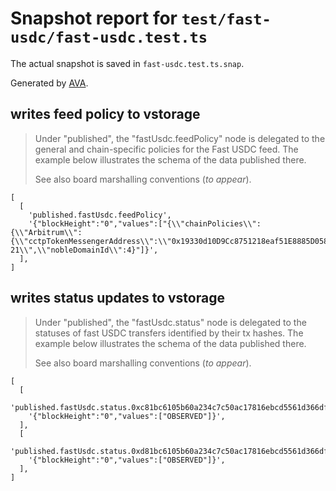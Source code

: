 # Snapshot report for `test/fast-usdc/fast-usdc.test.ts`

The actual snapshot is saved in `fast-usdc.test.ts.snap`.

Generated by [AVA](https://avajs.dev).

## writes feed policy to vstorage

> Under "published", the "fastUsdc.feedPolicy" node is delegated to the general and chain-specific policies for the Fast USDC feed.
> The example below illustrates the schema of the data published there.
> 
> See also board marshalling conventions (_to appear_).

    [
      [
        'published.fastUsdc.feedPolicy',
        '{"blockHeight":"0","values":["{\\"chainPolicies\\":{\\"Arbitrum\\":{\\"cctpTokenMessengerAddress\\":\\"0x19330d10D9Cc8751218eaf51E8885D058642E08A\\",\\"chainId\\":42161,\\"confirmations\\":2,\\"nobleContractAddress\\":\\"0x19330d10D9Cc8751218eaf51E8885D058642E08A\\"}},\\"nobleAgoricChannelId\\":\\"channel-21\\",\\"nobleDomainId\\":4}"]}',
      ],
    ]

## writes status updates to vstorage

> Under "published", the "fastUsdc.status" node is delegated to the statuses of fast USDC transfers identified by their tx hashes.
> The example below illustrates the schema of the data published there.
> 
> See also board marshalling conventions (_to appear_).

    [
      [
        'published.fastUsdc.status.0xc81bc6105b60a234c7c50ac17816ebcd5561d366df8bf3be59ff387552761702',
        '{"blockHeight":"0","values":["OBSERVED"]}',
      ],
      [
        'published.fastUsdc.status.0xd81bc6105b60a234c7c50ac17816ebcd5561d366df8bf3be59ff387552761799',
        '{"blockHeight":"0","values":["OBSERVED"]}',
      ],
    ]
